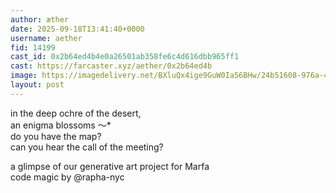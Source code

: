 ```yaml
---
author: æther
date: 2025-09-18T13:41:40+0000
username: aether
fid: 14199
cast_id: 0x2b64ed4b4e0a26501ab358fe6c4d616dbb965ff1
cast: https://farcaster.xyz/aether/0x2b64ed4b
image: https://imagedelivery.net/BXluQx4ige9GuW0Ia56BHw/24b51608-976a-4d77-f7f3-745068f39b00/original
layout: post
---
```

in the deep ochre of the desert,  
an enigma blossoms 〜*  
do you have the map?  
can you hear the call of the meeting?  
  
a glimpse of our generative art project for Marfa   
code magic by @rapha-nyc  

<img src='https://imagedelivery.net/BXluQx4ige9GuW0Ia56BHw/24b51608-976a-4d77-f7f3-745068f39b00/original' alt='' referrerpolicy='no-referrer'/>